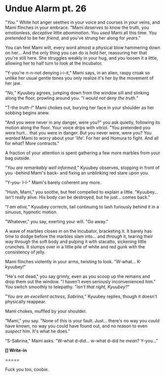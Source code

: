 # Undue Alarm pt. 26

"*You.*" White hot anger seethes in your voice and courses in your veins, and Mami flinches in your embrace. "Mami *deserves* to know the truth, you emotionless, *deceptive* little *abomination*. You *used* Mami all this time. You *pretended* to be her *friend*, and you've strung her along for *years*."

You can feel Mami wilt, every word almost a physical blow hammering down on her... And the only thing you can do is hold her, reassuring her that you're still here. She struggles weakly in your hug, and you loosen it a little, allowing her to half turn to look at the Incubator.

"Y-you're n-n-not denying i-i-it," Mami says, in an alien, raspy croak so unlike her usual gentle tones you only realize it's her by the movement of her jaw.

"*No,*" Kyuubey agrees, jumping down from the window sill and slinking along the floor, prowling around you. "*I would not deny the truth.*"

"T-the *truth-!*" Mami chokes out, burying her face in your shoulder as her sobbing begins anew.

"And you were never in any danger, were you?" you ask quietly, following its motion along the floor. Your voice drips with vitriol. "You pretended you were hurt... that you were in danger. But you never were, were you? You *wanted* Mami to worry about your 'life'. For her and Homura to fight. And all for what? More contracts."

A fraction of your attention is spent gathering a few more marbles from your bag outside.

"*You are remarkably well informed,*" Kyuubey observes, stopping in front of you -behind Mami's back- and fixing an unblinking red stare upon you.

"Y-you- I-I-" Mami's barely coherent any more.

"Hush, Mami," you soothe, but feel compelled to explain a little. "Kyuubey... isn't really alive. His body can be destroyed, but he just... comes back."

"*I am alive,*" Kyuubey corrects, tail continuing to lash furiously behind it in a sinuous, hypnotic motion.

"Whatever," you say, exerting your will. "Go away."

A wave of marbles closes in on the Incubator, bracketing it. It barely has time to dodge before the marbles slam into... and *through* it, tearing their way through the soft body and pulping it with stacatto, sickening little crunches. It slumps over in a little pile of white and red gunk with the consistency of jelly.

Mami flinches violently in your arms, twisting to look. "W-what... K-kyuubey!"

"He's not dead," you say grimly, even as you scoop up the remains and drop them out the window. "I haven't even seriously inconvenienced him." You switch smoothly to telepathy. "*Isn't that right, Kyuubey?*"

"*You are an excellent actress, Sabrina,*" Kyuubey replies, though it doesn't physically reappear.

Mami chokes, muffled by your shoulder.

"Mami," you say. "None of this is your fault. Just... there's no way you could have known, no way you could have found out, and no reason to even *suspect* him. It's what he does."

"S-Sabrina," Mami asks. "W-what d-did... w-what d-did he *mean*? Y-you..."

**\[] Write-in**

\=====​

Fuck you too, coobie.
